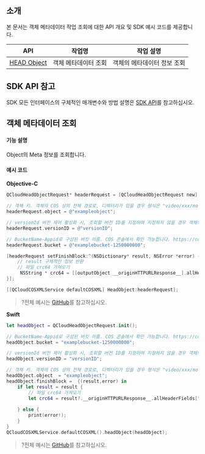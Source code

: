 ## 소개

본 문서는 객체 메타데이터 작업 조회에 대한 API 개요 및 SDK 예시 코드를 제공합니다.

| API                                                          | 작업명         | 작업 설명                                  |
| ------------------------------------------------------------ | -------------- | ----------------------------------------- |
| [HEAD Object](https://intl.cloud.tencent.com/document/product/436/7745) | 객체 메타데이터 조회 | 객체의 메타데이터 정보 조회                  |

## SDK API 참고

SDK 모든 인터페이스의 구체적인 매개변수와 방법 설명은 [SDK API](https://cos-ios-sdk-doc-1253960454.file.myqcloud.com/)를 참고하십시오.

## 객체 메타데이터 조회

#### 기능 설명

Object의 Meta 정보를 조회합니다.

#### 예시 코드
**Objective-C**

[//]: # (.cssg-snippet-head-object)
```objective-c
QCloudHeadObjectRequest* headerRequest = [QCloudHeadObjectRequest new];

// 객체 키. 객체의 COS 상의 전체 경로로, 디렉터리가 있을 경우 형식은 "video/xxx/movie.mp4"입니다.
headerRequest.object = @"exampleobject";

// versionId 버전 제어 활성화 시, 조회할 버전 ID를 지정하며 지정하지 않을 경우 객체의 최신 버전을 조회합니다.
headerRequest.versionID = @"versionID";

// BucketName-Appid로 구성된 버킷 이름. COS 콘솔에서 확인 가능합니다. https://console.cloud.tencent.com/cos5/bucket
headerRequest.bucket = @"examplebucket-1250000000";

[headerRequest setFinishBlock:^(NSDictionary* result, NSError *error) {
    // result 구체적인 정보 반환
    // 파일 crc64 가져오기
     NSString * crc64 = [[outputObject __originHTTPURLResponse__].allHeaderFields valueForKey:@"x-cos-hash-crc64ecma"];
}];

[[QCloudCOSXMLService defaultCOSXML] HeadObject:headerRequest];
```

>?전체 예시는 [GitHub](https://github.com/tencentyun/cos-snippets/tree/master/iOS/Objc/Examples/cases/HeadObject.m)를 참고하십시오.

**Swift**

[//]: # (.cssg-snippet-head-object) 
```swift
let headObject = QCloudHeadObjectRequest.init();

// BucketName-Appid로 구성된 버킷 이름. COS 콘솔에서 확인 가능합니다. https://console.cloud.tencent.com/cos5/bucket
headObject.bucket = "examplebucket-1250000000";

// versionId 버전 제어 활성화 시, 조회할 버전 ID를 지정하며 지정하지 않을 경우 객체의 최신 버전을 조회합니다.
headObject.versionID = "versionID";

// 객체 키. 객체의 COS 상의 전체 경로로, 디렉터리가 있을 경우 형식은 "video/xxx/movie.mp4"입니다.
headObject.object  = "exampleobject";
headObject.finishBlock =  {(result,error) in
    if let result = result {
        // 파일 crc64 가져오기
        let crc64 = result?.__originHTTPURLResponse__.allHeaderFields["x-cos-hash-crc64ecma"];
       
    } else {
        print(error!);
    }
}
QCloudCOSXMLService.defaultCOSXML().headObject(headObject);
```

>?전체 예시는 [GitHub](https://github.com/tencentyun/cos-snippets/tree/master/iOS/Swift/Examples/cases/HeadObject.swift)를 참고하십시오.

